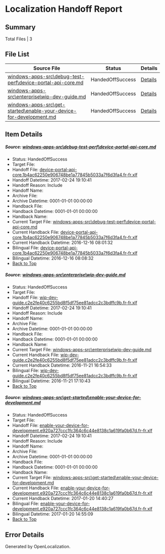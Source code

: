 # <a name='report-top'></a> Localization Handoff Report

## Summary
 Total Files | 3

## File List
 Source File | Status | Details 
 ----------- | ------ | ------- 
 [windows-apps-src\debug-test-perf\device-portal-api-core.md](https://cpubwin.visualstudio.com/windows-uwp/_git/windows-uwp/commit/188714a44dc33f8d892e7ab0d74b57644c29a6c6?path=windows-apps-src%2Fdebug-test-perf%2Fdevice-portal-api-core.md&_a=contents) | HandedOffSuccess | [Details](#347d658f346ab14c60a4468c4a9935e555c2e0162311)
 [windows-apps-src\enterprise\wip-dev-guide.md](https://cpubwin.visualstudio.com/windows-uwp/_git/windows-uwp/commit/8d7248fa68b751fcd9c642b1520be3beb4dbf44f?path=windows-apps-src%2Fenterprise%2Fwip-dev-guide.md&_a=contents) | HandedOffSuccess | [Details](#1d4c0c83c2b1ad98ea2e8ae5bcb50f0a1390657e2531)
 [windows-apps-src\get-started\enable-your-device-for-development.md](https://cpubwin.visualstudio.com/windows-uwp/_git/windows-uwp/commit/153ccb05138f96acc9e3d1b632ede03db224add9?path=windows-apps-src%2Fget-started%2Fenable-your-device-for-development.md&_a=contents) | HandedOffSuccess | [Details](#7d4ccae133ad6bb9d8621368d3623e10eb21c1032686)

## Item Details
##### <a name='347d658f346ab14c60a4468c4a9935e555c2e0162311'></a> Source: [windows-apps-src\debug-test-perf\device-portal-api-core.md](https://cpubwin.visualstudio.com/windows-uwp/_git/windows-uwp/commit/188714a44dc33f8d892e7ab0d74b57644c29a6c6?path=windows-apps-src%2Fdebug-test-perf%2Fdevice-portal-api-core.md&_a=contents)
* Status: HandedOffSuccess
* Target File: 
* Handoff File: [device-portal-api-core.1b4ac62250e906748be1a77845b5033a7f6d3fa4.fr-fr.xlf](https://cpubwin.visualstudio.com/windows-uwp/_git/WDCLib.handoff/commit/24d4d0e76a4acea24a8e125358a2f6b07838f4ec?path=ol-handoff%2Fcpubwin%2Fwindows-uwp.fr-fr%2Fmaster%2Fdevice-portal-api-core.1b4ac62250e906748be1a77845b5033a7f6d3fa4.fr-fr.xlf&_a=contents)
* Handoff Datetime: 2017-02-24 19:10:41
* Handoff Reason: Include
* Handoff Name: 
* Archive File: 
* Archive Datetime: 0001-01-01 00:00:00
* Handback File: 
* Handback Datetime: 0001-01-01 00:00:00
* Handback Name: 
* Current Target File: [windows-apps-src\debug-test-perf\device-portal-api-core.md](https://cpubwin.visualstudio.com/windows-uwp/_git/windows-uwp.fr-fr/commit/8f466c2a9ccb8acbd469ac9950f212e3ec68816a?path=windows-apps-src%2Fdebug-test-perf%2Fdevice-portal-api-core.md&_a=contents)
* Current Handback File: [device-portal-api-core.1b4ac62250e906748be1a77845b5033a7f6d3fa4.fr-fr.xlf](https://cpubwin.visualstudio.com/windows-uwp/_git/WDCLib.handback/commit/7e524976c8a04eca2be70b1fea18f9f030570cd8?path=ol-handback%2Fcpubwin%2Fwindows-uwp.fr-fr%2Fmaster%2Fdevice-portal-api-core.1b4ac62250e906748be1a77845b5033a7f6d3fa4.fr-fr.xlf&_a=contents)
* Current Handback Datetime: 2016-12-16 08:01:32
* Bilingual File: [device-portal-api-core.1b4ac62250e906748be1a77845b5033a7f6d3fa4.fr-fr.xlf](https://cpubwin.visualstudio.com/windows-uwp/_git/WDCLib.handback/commit/7e524976c8a04eca2be70b1fea18f9f030570cd8?path=ol-handback%2Fcpubwin%2Fwindows-uwp.fr-fr%2Fmaster%2Fdevice-portal-api-core.1b4ac62250e906748be1a77845b5033a7f6d3fa4.fr-fr.xlf&_a=contents)
* Bilingual Datetime: 2016-12-16 08:08:32
* [Back to Top](#report-top)

##### <a name='1d4c0c83c2b1ad98ea2e8ae5bcb50f0a1390657e2531'></a> Source: [windows-apps-src\enterprise\wip-dev-guide.md](https://cpubwin.visualstudio.com/windows-uwp/_git/windows-uwp/commit/8d7248fa68b751fcd9c642b1520be3beb4dbf44f?path=windows-apps-src%2Fenterprise%2Fwip-dev-guide.md&_a=contents)
* Status: HandedOffSuccess
* Target File: 
* Handoff File: [wip-dev-guide.c2e2fe40c6255bd8f5df75ee81adcc2c3bdffc9b.fr-fr.xlf](https://cpubwin.visualstudio.com/windows-uwp/_git/WDCLib.handoff/commit/24d4d0e76a4acea24a8e125358a2f6b07838f4ec?path=ol-handoff%2Fcpubwin%2Fwindows-uwp.fr-fr%2Fmaster%2Fwip-dev-guide.c2e2fe40c6255bd8f5df75ee81adcc2c3bdffc9b.fr-fr.xlf&_a=contents)
* Handoff Datetime: 2017-02-24 19:10:41
* Handoff Reason: Include
* Handoff Name: 
* Archive File: 
* Archive Datetime: 0001-01-01 00:00:00
* Handback File: 
* Handback Datetime: 0001-01-01 00:00:00
* Handback Name: 
* Current Target File: [windows-apps-src\enterprise\wip-dev-guide.md](https://cpubwin.visualstudio.com/windows-uwp/_git/windows-uwp.fr-fr/commit/b499722b387bb5bf9961078746547751e280aace?path=windows-apps-src%2Fenterprise%2Fwip-dev-guide.md&_a=contents)
* Current Handback File: [wip-dev-guide.c2e2fe40c6255bd8f5df75ee81adcc2c3bdffc9b.fr-fr.xlf](https://cpubwin.visualstudio.com/windows-uwp/_git/WDCLib.handback/commit/a2b58f321961fe8e5a80c86cd6d53f983c3d6f0e?path=ol-handback%2Fcpubwin%2Fwindows-uwp.fr-fr%2Fmaster%2Fwip-dev-guide.c2e2fe40c6255bd8f5df75ee81adcc2c3bdffc9b.fr-fr.xlf&_a=contents)
* Current Handback Datetime: 2016-11-21 16:54:33
* Bilingual File: [wip-dev-guide.c2e2fe40c6255bd8f5df75ee81adcc2c3bdffc9b.fr-fr.xlf](https://cpubwin.visualstudio.com/windows-uwp/_git/WDCLib.handback/commit/a2b58f321961fe8e5a80c86cd6d53f983c3d6f0e?path=ol-handback%2Fcpubwin%2Fwindows-uwp.fr-fr%2Fmaster%2Fwip-dev-guide.c2e2fe40c6255bd8f5df75ee81adcc2c3bdffc9b.fr-fr.xlf&_a=contents)
* Bilingual Datetime: 2016-11-21 17:10:43
* [Back to Top](#report-top)

##### <a name='7d4ccae133ad6bb9d8621368d3623e10eb21c1032686'></a> Source: [windows-apps-src\get-started\enable-your-device-for-development.md](https://cpubwin.visualstudio.com/windows-uwp/_git/windows-uwp/commit/153ccb05138f96acc9e3d1b632ede03db224add9?path=windows-apps-src%2Fget-started%2Fenable-your-device-for-development.md&_a=contents)
* Status: HandedOffSuccess
* Target File: 
* Handoff File: [enable-your-device-for-development.e920a727ccc1fc364c6c44e8138c1a619fa0b67d.fr-fr.xlf](https://cpubwin.visualstudio.com/windows-uwp/_git/WDCLib.handoff/commit/24d4d0e76a4acea24a8e125358a2f6b07838f4ec?path=ol-handoff%2Fcpubwin%2Fwindows-uwp.fr-fr%2Fmaster%2Fenable-your-device-for-development.e920a727ccc1fc364c6c44e8138c1a619fa0b67d.fr-fr.xlf&_a=contents)
* Handoff Datetime: 2017-02-24 19:10:41
* Handoff Reason: Include
* Handoff Name: 
* Archive File: 
* Archive Datetime: 0001-01-01 00:00:00
* Handback File: 
* Handback Datetime: 0001-01-01 00:00:00
* Handback Name: 
* Current Target File: [windows-apps-src\get-started\enable-your-device-for-development.md](https://cpubwin.visualstudio.com/windows-uwp/_git/windows-uwp.fr-fr/commit/f65a0178c7caffc8c106bec649216bb53dba5c89?path=windows-apps-src%2Fget-started%2Fenable-your-device-for-development.md&_a=contents)
* Current Handback File: [enable-your-device-for-development.e920a727ccc1fc364c6c44e8138c1a619fa0b67d.fr-fr.xlf](https://cpubwin.visualstudio.com/windows-uwp/_git/WDCLib.handback/commit/59c30e2a801c773453fcb7d8ede42e8a5cf80cf1?path=ol-handback%2Fcpubwin%2Fwindows-uwp.fr-fr%2Fmaster%2Fenable-your-device-for-development.e920a727ccc1fc364c6c44e8138c1a619fa0b67d.fr-fr.xlf&_a=contents)
* Current Handback Datetime: 2017-01-20 14:40:27
* Bilingual File: [enable-your-device-for-development.e920a727ccc1fc364c6c44e8138c1a619fa0b67d.fr-fr.xlf](https://cpubwin.visualstudio.com/windows-uwp/_git/WDCLib.handback/commit/59c30e2a801c773453fcb7d8ede42e8a5cf80cf1?path=ol-handback%2Fcpubwin%2Fwindows-uwp.fr-fr%2Fmaster%2Fenable-your-device-for-development.e920a727ccc1fc364c6c44e8138c1a619fa0b67d.fr-fr.xlf&_a=contents)
* Bilingual Datetime: 2017-01-20 14:55:09
* [Back to Top](#report-top)


## Error Details

Generated by OpenLocalization.
